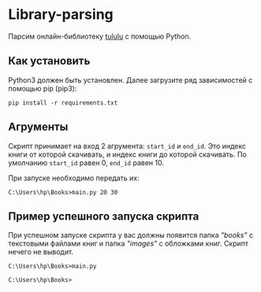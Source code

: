 # Library-parsing
Парсим онлайн-библиотеку [tululu](https://tululu.org/) с помощью Python.

## Как установить
Python3 должен быть установлен. Далее загрузите ряд зависимостей с помощью pip (pip3):

    pip install -r requirements.txt

## Агрументы

Скрипт принимает на вход 2 агрумента: `start_id` и `end_id`. Это индекс книги от которой скачивать, и индекс книги до которой скачивать.
По умолчанию `start_id` равен 0, `end_id` равен 10.

При запуске необходимо передать их:

    C:\Users\hp\Books>main.py 20 30

## Пример успешного запуска скрипта
При успешном запуске скрипта у вас должны появится папка *"books"* с текстовыми файлами книг и папка *"images"* с обложками книг.
Скрипт нечего не выводит.

    C:\Users\hp\Books>main.py

    C:\Users\hp\Books>
